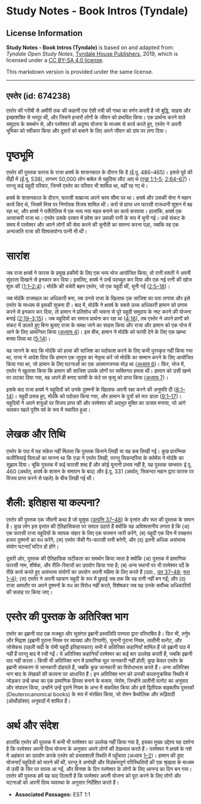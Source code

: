# Study Notes - Book Intros (Tyndale)

## License Information

**Study Notes - Book Intros (Tyndale)** is based on and adapted from: _Tyndale Open Study Notes_, [Tyndale House Publishers](https://tyndaleopenresources.com/), 2019, which is licensed under a [CC BY-SA 4.0 license](https://creativecommons.org/licenses/by-sa/4.0/legalcode.en).

This markdown version is provided under the same license.



--------------------------------

## एस्तेर (id: 674238)

एस्तेर की गरीबी से अमीरी तक की कहानी एक ऐसी स्त्री की गाथा का वर्णन करती है जो बुद्धि, साहस और इच्छाशक्ति से भरपूर थी, और जिसने हजारों लोगों के जीवन को प्रभावित किया। एक प्रार्थना करने वाले समुदाय के समर्थन से, और परमेश्वर की अदृश्य योजना के माध्यम से कार्य करते हुए, एस्तेर ने अपनी भूमिका को स्वीकार किया और दूसरों को बचाने के लिए अपने जीवन को दांव पर लगा दिया।

पृष्ठभूमि
=========

एस्तेर की पुस्तक फारस के राजा क्षयर्ष के शासनकाल के दौरान कि है (ई.पू. 486–465\)। इससे पूर्व की पीढ़ी में (ई.पू. 538\), लगभग 50,000 लोग बाबेल से यहूदिया लौट आए थे ([एज्रा 1:1–5](https://ref.ly/Ezra1:1-Ezra1:5); [2:64–67](https://ref.ly/Ezra2:64-Ezra2:67))। परन्तु कई यहूदी परिवार, जिनमें एस्तेर का परिवार भी शामिल था, वहीं रह गए थे।

क्षयर्ष के शासनकाल के दौरान, फारसी साम्राज्य अपने चरम सीमा पर था। क्षयर्ष और उसकी सेना ने महान कार्य किए थे, जिसमें मिस्र पर निर्णायक विजय शामिल थी। करों से प्राप्त धन फारसी राजधानी शूशन में बह रहा था, और क्षयर्ष ने पर्सेपोलिस में एक भव्य नया महल बनाने का कार्य करवाया। हालांकि, क्षयर्ष एक अत्याचारी राजा था। एस्तेर उसके दरबार में प्रवेश कर उसकी रानी के रूप में चुनी गई। उन्हें संकट के समय में परमेश्वर और अपने लोगों की सेवा करने की चुनौती का सामना करना पड़ा, जबकि वह एक अन्यजाति राजा की विश्वसयोग्य पत्नी भी थीं।

सारांश
======

जब राजा क्षयर्ष ने फारस के प्रमुख हकीमों के लिए एक भव्य भोज आयोजित किया, तो रानी वशती ने अपनी सुंदरता दिखाने से इनकार कर दिया। इसलिए, क्षयर्ष ने उन्हें पदच्युत कर दिया और एक नई रानी की खोज शुरू की ([1:1–2:4](https://ref.ly/Esth1:1-Esth2:4))। मोर्दकै की चचेरी बहन एस्तेर, जो एक यहूदी थीं, चुनी गईं ([2:5–18](https://ref.ly/Esth2:5-Esth2:18))।

जब मोर्दकै राजमहल का अधिकारी बना, तब उनसे राजा के खिलाफ एक साजिश का पता लगाया और इसे एस्तेर के माध्यम से इसकी सुचना दी। बाद में, मोर्दकै ने क्षयर्ष के सबसे उच्च अधिकारी हामान को प्रणाम करने से इनकार कर दिया, तो हामान ने प्रतिशोध की भावना से पूरे यहूदी समुदाय के नष्ट करने की योजना बनाई ([2:19–3:15](https://ref.ly/Esth2:19-Esth3:15))। जब यहूदियों का समाज प्रार्थना कर रहा था ([4:16](https://ref.ly/Esth4:16)), तब एस्तेर ने अपने प्राणों को संकट में डालते हुए बिना बुलाए राजा के समक्ष जाने का साहस किया और राजा और हामान को एक भोज में आने के लिए आमन्त्रित किया ([अध्याय 4](https://ref.ly/Esth4:1-Esth4:17))। इस बीच, हामान ने मोर्दकै को फांसी देने के लिए एक खम्भा बनवा लिया था ([5:14](https://ref.ly/Esth5:14))।

यह जानने के बाद कि मोर्दकै को हत्या की साजिश का पर्दाफाश करने के लिए कभी पुरस्कृत नहीं किया गया था, राजा ने आदेश दिया कि हामान एक जुलूस का नेतृत्व करें जो मोर्दकै का सम्मान करने के लिए आयोजित किया गया था, जो हामान के लिए घटनाओं का एक अपमानजनक मोड़ था ([अध्याय 6](https://ref.ly/Esth6:1-Esth6:14))। फिर, भोज में, एस्तेर ने खुलासा किया कि हामान की साजिश उसके लोगों पर व्यक्तिगत हमला थी। हामान को उसी खम्भे पर लटका दिया गया, वह अपने ही बनाए फांसी के फंदे पर मृत्यु को प्राप्त किया ([अध्याय 7](https://ref.ly/Esth7:1-Esth7:10))।

इसके बाद राजा क्षयर्ष ने यहूदियों को उनके दुश्मनों के खिलाफ अपनी रक्षा करने की अनुमति दी ([8:1–14](https://ref.ly/Esth8:1-Esth8:14))। यहूदी प्रसन्न हुए, मोर्दकै को पदोन्नत किया गया, और हामान के पुत्रों को मार डाला ([9:1–17](https://ref.ly/Esth9:1-Esth9:17))। यहूदियों ने अपने शत्रुओं पर विजय प्राप्त की और परमेश्वर की अद्भुत मुक्ति का उत्सव मनाया, जो आगे चलकर पहले पुरीम पर्व के रूप में स्थापित हुआ।

लेखक और तिथि
============

एस्तेर के पाठ में यह संकेत नहीं मिलता कि पुस्तक किसने लिखी या यह कब लिखी गई। कुछ प्रारम्भिक कलीसियाई पिताओं का मानना था कि एज्रा ने एस्तेर लिखी, परन्तु सिकन्दरिया के क्लेमेंस ने मोर्दकै का सुझाव दिया। चूंकि पुस्तक में कई फारसी शब्द हैं और कोई यूनानी प्रभाव नहीं है, यह पुस्तक सम्भवतः ई.पू. 460 (अर्थात्, क्षयर्ष के शासन के समापन के बाद) और ई.पू. 331 (अर्थात्, सिकन्दर महान द्वारा फारस पर विजय प्राप्त करने से पहले) के बीच लिखी गई थी।

शैली: इतिहास या कल्पना?
=======================

एस्तेर की पुस्तक एक जीवनी कथा है जो यूसुफ ([उत्पत्ति 37–48](https://ref.ly/Gen37:1-Gen48:22)) के वृत्तांत और रूत की पुस्तक के समान है। कुछ लोग इस वृत्तांत की ऐतिहासिकता पर सवाल उठाते हैं क्योंकि यह अविश्वसनीय लगता है कि (अ) एक फारसी राजा यहूदियों के व्यापक संहार के लिए एक फरमान जारी करेंगे, (ब) यहूदी एक दिन में पचहत्तर हजार दुश्मनों का वध करेंगे, (स) एस्तेर जैसी गैर\-फारसी रानी बनेगी, और (द) इतनी अधिक असंभाव्य संयोग घटनाएँ घटित हों होंगे।

दूसरी ओर, पुस्तक की ऐतिहासिक सटीकता का समर्थन किया जाता है क्योंकि (अ) पुस्तक में प्रामाणिक फारसी नाम, शीर्षक, और रीति\-रिवाजों का उपयोग किया गया है; (ब) अन्य स्थानों पर भी परमेश्वर पर्दे के पीछे कार्य करते हुए असंभाव्य संयोगों का उपयोग अपनी महिमा के लिए करते हैं (उदा., [उत 37–48](https://ref.ly/Gen37:1-Gen48:22); [रूत 1–4](https://ref.ly/Ruth1:1-Ruth4:22)); (स) एस्तेर ने अपनी पहचान यहूदी के रूप में छुपाई जब तक कि वह रानी नहीं बन गईं; और (द) राजा आमतौर पर अपने दुश्मनों के वध का विरोध नहीं करते, विशेषकर जब यह उनके सर्वोच्च अधिकारियों की सलाह पर किया जाए।

एस्तेर की पुस्तक के अतिरिक्त भाग
================================

एस्तेर का इब्रानी पाठ एक मजबूत और सुसंगत इब्रानी हस्तलिपि परम्परा द्वारा परिभाषित है। फिर भी, तर्गुम और मिद्राश (इब्रानी पुराना नियम पर व्याख्या और टिप्पणी), यूनानी पुराना नियम, लातीनी वल्गेट, और जोसेफस (पहली सदी के रोमी यहूदी इतिहासकार) सभी में अतिरिक्त कहानियाँ शामिल हैं जो इब्रानी पाठ में नहीं हैं परन्तु बाद में रची गईं। ये अतिरिक्त कहानियाँ परमेश्वर का कई बार उल्लेख करती हैं, जबकि इब्रानी पाठ नहीं करता। किसी भी अतिरिक्त भाग में प्रामाणिक मूल जानकारी नहीं होती; कुछ केवल एस्तेर के इब्रानी संस्करण से जानकारी दोहराते हैं, जबकि कुछ जानकारी का विरोधाभास करते हैं। अन्य अतिरिक्त भाग बाद के लेखकों की कल्पना पर आधारित हैं। इन अतिरिक्त भाग को उनकी कालानुक्रमिक स्थिति में जोड़कर उन्हें कथा का एक प्रामाणिक हिस्सा बनाने के बजाय, जेरोम, जिन्होंने लातीनी वल्गेट का अनुवाद और संपादन किया, उन्होंने उन्हें पुराने नियम के अन्त में संकलित किया और इसे द्वितीयक बाइबलीय पुस्तकों (Deuterocanonical books) के रूप में संरक्षित किया, जो रोमन कैथोलिक और रूढ़िवादी (ऑर्थोडॉक्स) अनुवादों में शामिल हैं।

अर्थ और संदेश
=============

हालांकि एस्तेर की पुस्तक में कभी भी परमेश्वर का उल्लेख नहीं किया गया है, इसका मुख्य उद्देश्य यह दर्शाना है कि परमेश्वर अपनी दिव्य योजना के अनुसार अपने लोगों की देखभाल करते हैं। परमेश्वर ने क्षयर्ष के नशे में अहंकार का उपयोग करके एस्तेर को प्रभावशाली स्थिति में पहुँचाया (अध्याय [1–2](https://ref.ly/Esth1:1-Esth2:23))। हामान की दुष्ट योजनाएँ यहूदियों को मारने की थीं, परन्तु वे अनोखी और विडंबनापूर्ण परिस्थितियों की एक श्रृंखला के माध्यम से उसी के सिर पर वापस आ गईं, और विनाश के दिन परमेश्वर के लोगों के लिए आनन्द का दिन बन गया। एस्तेर की पुस्तक हमें यह याद दिलाती है कि परमेश्वर अपनी योजना को पूरा करने के लिए लोगों और घटनाओं को अपनी दिव्य व्यवस्था के अनुसार निर्देशित करते हैं।

* **Associated Passages:** EST 1:1

